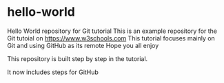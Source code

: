 # hello-world
Hello World repository for Git tutorial
This is an example repository for the Git tutoial on https://www.w3schools.com
This tutorial focuses mainly on Git and using GitHub as its remote
Hope you all enjoy

This repository is built step by step in the tutorial. 

It now includes steps for GitHub
